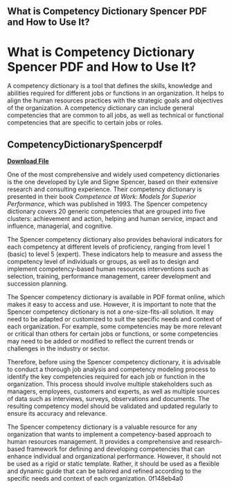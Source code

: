 ## What is Competency Dictionary Spencer PDF and How to Use It?

  
# What is Competency Dictionary Spencer PDF and How to Use It?
  
A competency dictionary is a tool that defines the skills, knowledge and abilities required for different jobs or functions in an organization. It helps to align the human resources practices with the strategic goals and objectives of the organization. A competency dictionary can include general competencies that are common to all jobs, as well as technical or functional competencies that are specific to certain jobs or roles.
 
## CompetencyDictionarySpencerpdf


[**Download File**](https://www.google.com/url?q=https%3A%2F%2Fbyltly.com%2F2tKEvw&sa=D&sntz=1&usg=AOvVaw0N9TWNoa1Fz-qYs_0O1m0R)

  
One of the most comprehensive and widely used competency dictionaries is the one developed by Lyle and Signe Spencer, based on their extensive research and consulting experience. Their competency dictionary is presented in their book *Competence at Work: Models for Superior Performance*, which was published in 1993. The Spencer competency dictionary covers 20 generic competencies that are grouped into five clusters: achievement and action, helping and human service, impact and influence, managerial, and cognitive.
  
The Spencer competency dictionary also provides behavioral indicators for each competency at different levels of proficiency, ranging from level 1 (basic) to level 5 (expert). These indicators help to measure and assess the competency level of individuals or groups, as well as to design and implement competency-based human resources interventions such as selection, training, performance management, career development and succession planning.
  
The Spencer competency dictionary is available in PDF format online, which makes it easy to access and use. However, it is important to note that the Spencer competency dictionary is not a one-size-fits-all solution. It may need to be adapted or customized to suit the specific needs and context of each organization. For example, some competencies may be more relevant or critical than others for certain jobs or functions, or some competencies may need to be added or modified to reflect the current trends or challenges in the industry or sector.
  
Therefore, before using the Spencer competency dictionary, it is advisable to conduct a thorough job analysis and competency modeling process to identify the key competencies required for each job or function in the organization. This process should involve multiple stakeholders such as managers, employees, customers and experts, as well as multiple sources of data such as interviews, surveys, observations and documents. The resulting competency model should be validated and updated regularly to ensure its accuracy and relevance.
  
The Spencer competency dictionary is a valuable resource for any organization that wants to implement a competency-based approach to human resources management. It provides a comprehensive and research-based framework for defining and developing competencies that can enhance individual and organizational performance. However, it should not be used as a rigid or static template. Rather, it should be used as a flexible and dynamic guide that can be tailored and refined according to the specific needs and context of each organization.
 0f148eb4a0
